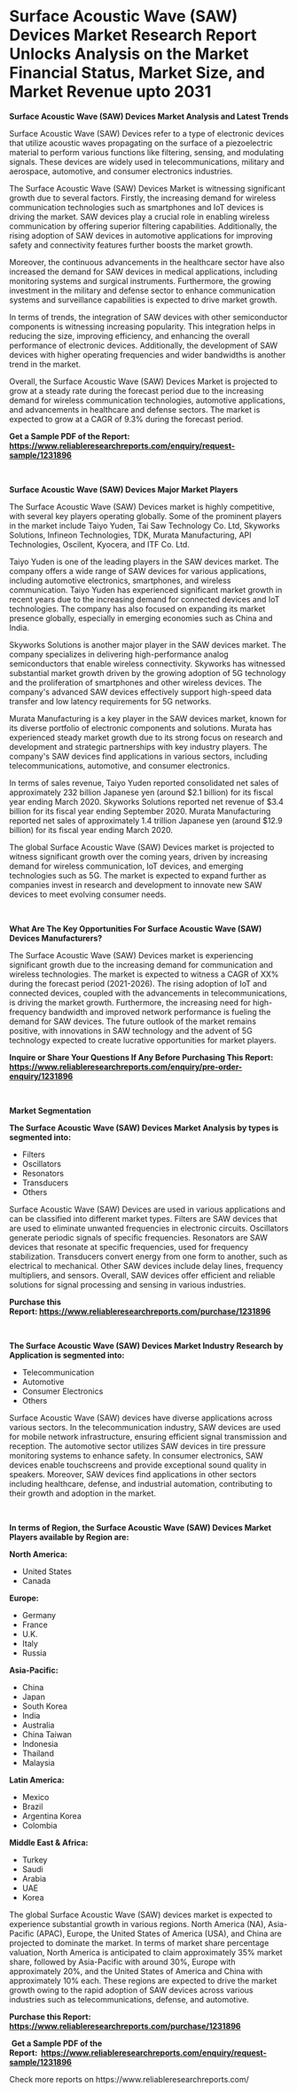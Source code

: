 <p><h1>Surface Acoustic Wave (SAW) Devices Market Research Report Unlocks Analysis on the Market Financial Status, Market Size, and Market Revenue upto 2031</h1></p><p><strong>Surface Acoustic Wave (SAW) Devices Market Analysis and Latest Trends</strong></p>
<p><p>Surface Acoustic Wave (SAW) Devices refer to a type of electronic devices that utilize acoustic waves propagating on the surface of a piezoelectric material to perform various functions like filtering, sensing, and modulating signals. These devices are widely used in telecommunications, military and aerospace, automotive, and consumer electronics industries.</p><p>The Surface Acoustic Wave (SAW) Devices Market is witnessing significant growth due to several factors. Firstly, the increasing demand for wireless communication technologies such as smartphones and IoT devices is driving the market. SAW devices play a crucial role in enabling wireless communication by offering superior filtering capabilities. Additionally, the rising adoption of SAW devices in automotive applications for improving safety and connectivity features further boosts the market growth.</p><p>Moreover, the continuous advancements in the healthcare sector have also increased the demand for SAW devices in medical applications, including monitoring systems and surgical instruments. Furthermore, the growing investment in the military and defense sector to enhance communication systems and surveillance capabilities is expected to drive market growth.</p><p>In terms of trends, the integration of SAW devices with other semiconductor components is witnessing increasing popularity. This integration helps in reducing the size, improving efficiency, and enhancing the overall performance of electronic devices. Additionally, the development of SAW devices with higher operating frequencies and wider bandwidths is another trend in the market.</p><p>Overall, the Surface Acoustic Wave (SAW) Devices Market is projected to grow at a steady rate during the forecast period due to the increasing demand for wireless communication technologies, automotive applications, and advancements in healthcare and defense sectors. The market is expected to grow at a CAGR of 9.3% during the forecast period.</p></p>
<p><strong>Get a Sample PDF of the Report:&nbsp; <a href="https://www.reliableresearchreports.com/enquiry/request-sample/1231896">https://www.reliableresearchreports.com/enquiry/request-sample/1231896</a></strong></p>
<p>&nbsp;</p>
<p><strong>Surface Acoustic Wave (SAW) Devices Major Market Players</strong></p>
<p><p>The Surface Acoustic Wave (SAW) Devices market is highly competitive, with several key players operating globally. Some of the prominent players in the market include Taiyo Yuden, Tai Saw Technology Co. Ltd, Skyworks Solutions, Infineon Technologies, TDK, Murata Manufacturing, API Technologies, Oscilent, Kyocera, and ITF Co. Ltd.</p><p>Taiyo Yuden is one of the leading players in the SAW devices market. The company offers a wide range of SAW devices for various applications, including automotive electronics, smartphones, and wireless communication. Taiyo Yuden has experienced significant market growth in recent years due to the increasing demand for connected devices and IoT technologies. The company has also focused on expanding its market presence globally, especially in emerging economies such as China and India.</p><p>Skyworks Solutions is another major player in the SAW devices market. The company specializes in delivering high-performance analog semiconductors that enable wireless connectivity. Skyworks has witnessed substantial market growth driven by the growing adoption of 5G technology and the proliferation of smartphones and other wireless devices. The company's advanced SAW devices effectively support high-speed data transfer and low latency requirements for 5G networks.</p><p>Murata Manufacturing is a key player in the SAW devices market, known for its diverse portfolio of electronic components and solutions. Murata has experienced steady market growth due to its strong focus on research and development and strategic partnerships with key industry players. The company's SAW devices find applications in various sectors, including telecommunications, automotive, and consumer electronics.</p><p>In terms of sales revenue, Taiyo Yuden reported consolidated net sales of approximately 232 billion Japanese yen (around $2.1 billion) for its fiscal year ending March 2020. Skyworks Solutions reported net revenue of $3.4 billion for its fiscal year ending September 2020. Murata Manufacturing reported net sales of approximately 1.4 trillion Japanese yen (around $12.9 billion) for its fiscal year ending March 2020.</p><p>The global Surface Acoustic Wave (SAW) Devices market is projected to witness significant growth over the coming years, driven by increasing demand for wireless communication, IoT devices, and emerging technologies such as 5G. The market is expected to expand further as companies invest in research and development to innovate new SAW devices to meet evolving consumer needs.</p></p>
<p>&nbsp;</p>
<p><strong>What Are The Key Opportunities For Surface Acoustic Wave (SAW) Devices Manufacturers?</strong></p>
<p><p>The Surface Acoustic Wave (SAW) Devices market is experiencing significant growth due to the increasing demand for communication and wireless technologies. The market is expected to witness a CAGR of XX% during the forecast period (2021-2026). The rising adoption of IoT and connected devices, coupled with the advancements in telecommunications, is driving the market growth. Furthermore, the increasing need for high-frequency bandwidth and improved network performance is fueling the demand for SAW devices. The future outlook of the market remains positive, with innovations in SAW technology and the advent of 5G technology expected to create lucrative opportunities for market players.</p></p>
<p><strong>Inquire or Share Your Questions If Any Before Purchasing This Report: <a href="https://www.reliableresearchreports.com/enquiry/pre-order-enquiry/1231896">https://www.reliableresearchreports.com/enquiry/pre-order-enquiry/1231896</a></strong></p>
<p>&nbsp;</p>
<p><strong>Market Segmentation</strong></p>
<p><strong>The Surface Acoustic Wave (SAW) Devices Market Analysis by types is segmented into:</strong></p>
<p><ul><li>Filters</li><li>Oscillators</li><li>Resonators</li><li>Transducers</li><li>Others</li></ul></p>
<p><p>Surface Acoustic Wave (SAW) Devices are used in various applications and can be classified into different market types. Filters are SAW devices that are used to eliminate unwanted frequencies in electronic circuits. Oscillators generate periodic signals of specific frequencies. Resonators are SAW devices that resonate at specific frequencies, used for frequency stabilization. Transducers convert energy from one form to another, such as electrical to mechanical. Other SAW devices include delay lines, frequency multipliers, and sensors. Overall, SAW devices offer efficient and reliable solutions for signal processing and sensing in various industries.</p></p>
<p><strong>Purchase this Report:&nbsp;<a href="https://www.reliableresearchreports.com/purchase/1231896">https://www.reliableresearchreports.com/purchase/1231896</a></strong></p>
<p>&nbsp;</p>
<p><strong>The Surface Acoustic Wave (SAW) Devices Market Industry Research by Application is segmented into:</strong></p>
<p><ul><li>Telecommunication</li><li>Automotive</li><li>Consumer Electronics</li><li>Others</li></ul></p>
<p><p>Surface Acoustic Wave (SAW) devices have diverse applications across various sectors. In the telecommunication industry, SAW devices are used for mobile network infrastructure, ensuring efficient signal transmission and reception. The automotive sector utilizes SAW devices in tire pressure monitoring systems to enhance safety. In consumer electronics, SAW devices enable touchscreens and provide exceptional sound quality in speakers. Moreover, SAW devices find applications in other sectors including healthcare, defense, and industrial automation, contributing to their growth and adoption in the market.</p></p>
<p>&nbsp;</p>
<p><strong>In terms of Region, the Surface Acoustic Wave (SAW) Devices Market Players available by Region are:</strong></p>
<p>
    <p> <strong> North America: </strong>
        <ul>
            <li>United States</li>
            <li>Canada</li>
        </ul>
        </p> 
    <p> <strong> Europe: </strong>
        <ul>
            <li>Germany</li>
            <li>France</li>
            <li>U.K.</li>
            <li>Italy</li>
            <li>Russia</li>
        </ul>
        </p> 
    <p> <strong> Asia-Pacific: </strong>
        <ul>
            <li>China</li>
            <li>Japan</li>
            <li>South Korea</li>
            <li>India</li>
            <li>Australia</li>
            <li>China Taiwan</li>
            <li>Indonesia</li>
            <li>Thailand</li>
            <li>Malaysia</li>
        </ul>
        </p> 
    <p> <strong> Latin America: </strong>
        <ul>
            <li>Mexico</li>
            <li>Brazil</li>
            <li>Argentina Korea</li>
            <li>Colombia</li>
        </ul>
        </p> 
    <p> <strong> Middle East & Africa: </strong>
        <ul>
            <li>Turkey</li>
            <li>Saudi</li>
            <li>Arabia</li>
            <li>UAE</li>
            <li>Korea</li>
        </ul>
    </p>
    </p>
<p><p>The global Surface Acoustic Wave (SAW) devices market is expected to experience substantial growth in various regions. North America (NA), Asia-Pacific (APAC), Europe, the United States of America (USA), and China are projected to dominate the market. In terms of market share percentage valuation, North America is anticipated to claim approximately 35% market share, followed by Asia-Pacific with around 30%, Europe with approximately 20%, and the United States of America and China with approximately 10% each. These regions are expected to drive the market growth owing to the rapid adoption of SAW devices across various industries such as telecommunications, defense, and automotive.</p></p>
<p><strong>Purchase this Report: <a href="https://www.reliableresearchreports.com/purchase/1231896">https://www.reliableresearchreports.com/purchase/1231896</a></strong></p>
<p>&nbsp;<strong>Get a Sample PDF of the Report:&nbsp;&nbsp;<a href="https://www.reliableresearchreports.com/enquiry/request-sample/1231896">https://www.reliableresearchreports.com/enquiry/request-sample/1231896</a></strong></p>
<p><strong></strong></p>
<p>Check more reports on https://www.reliableresearchreports.com/</p>